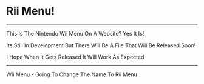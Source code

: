 # Rii Menu!

--------------------
This Is The Nintendo Wii Menu On A Website? Yes It Is!

Its Still In Development But There Will Be A File That Will Be Released Soon!

I Hope When It Gets Released It Will Work As Expected



--------------------

Wii Menu - Going To Change The Name To  Rii Menu
